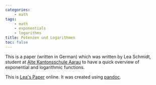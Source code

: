 ```yaml
---
categories:
    - math
tags:
    - math
    - exponentials
    - logarithms
title: Potenzen und Logarithmen
toc: false
---
```


This is a paper (written in German) which was written by Lea Schmidt, student at [Alte Kantonsschule Aarau](https://altekanti.ch) to have a quick overview of exponential and logarithmic functions. 

This is [Lea's Paper](/assets/PotenzenLogarithmen.html) online. It was created using [pandoc](https://pandoc.org).

